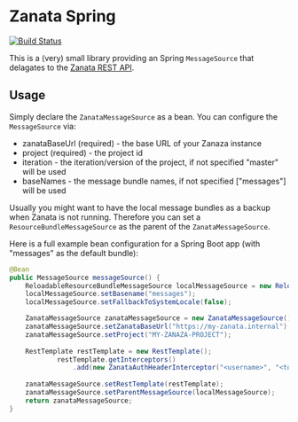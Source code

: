 # Zanata Spring

[![Build Status](https://travis-ci.org/porscheinformatik/zanata-spring.svg?branch=master)](https://travis-ci.org/porscheinformatik/zanata-spring)

This is a (very) small library providing an Spring `MessageSource` that
delagates to the [Zanata REST API](https://zanata.ci.cloudbees.com/job/zanata-api-site/site/zanata-common-api/rest-api-docs/index.html).

## Usage

Simply declare the `ZanataMessageSource` as a bean. You can configure the `MessageSource` via:

 - zanataBaseUrl (required) - the base URL of your Zanaza instance 
 - project (required) - the project id
 - iteration - the iteration/version of the project, if not specified "master" will be used
 - baseNames - the message bundle names,  if not specified ["messages"] will be used

Usually you might want to have the local message bundles as a backup when Zanata is not running. Therefore you can set 
a `ResourceBundleMessageSource` as the parent of the `ZanataMessageSource`. 

Here is a full example bean configuration for a Spring Boot app (with "messages" as the default bundle):

```java
@Bean
public MessageSource messageSource() {
    ReloadableResourceBundleMessageSource localMessageSource = new ReloadableResourceBundleMessageSource();
    localMessageSource.setBasename("messages");
    localMessageSource.setFallbackToSystemLocale(false);

    ZanataMessageSource zanataMessageSource = new ZanataMessageSource();
    zanataMessageSource.setZanataBaseUrl("https://my-zanata.internal");
    zanataMessageSource.setProject("MY-ZANAZA-PROJECT");
    
    RestTemplate restTemplate = new RestTemplate();
            restTemplate.getInterceptors()
                .add(new ZanataAuthHeaderInterceptor("<username>", "<token>"));
            
    zanataMessageSource.setRestTemplate(restTemplate);           
    zanataMessageSource.setParentMessageSource(localMessageSource);
    return zanataMessageSource;
}
```